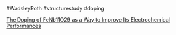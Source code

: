 #WadsleyRoth
#structurestudy
#doping 


[The Doping of FeNb11O29 as a Way to Improve Its Electrochemical Performances](https://chemistry-europe.onlinelibrary.wiley.com/doi/10.1002/slct.201901182)
